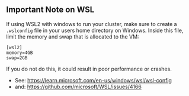 ## Important Note on WSL
If using WSL2 with windows to run your cluster, make sure to create a `.wslconfig` file in your users home directory on Windows. Inside this file, limit the memory and swap that is allocated to the VM:

```
[wsl2]
memory=4GB
swap=2GB
```

If you do not do this, it could result in poor performance or crashes. 

* See: https://learn.microsoft.com/en-us/windows/wsl/wsl-config
* and: https://github.com/microsoft/WSL/issues/4166